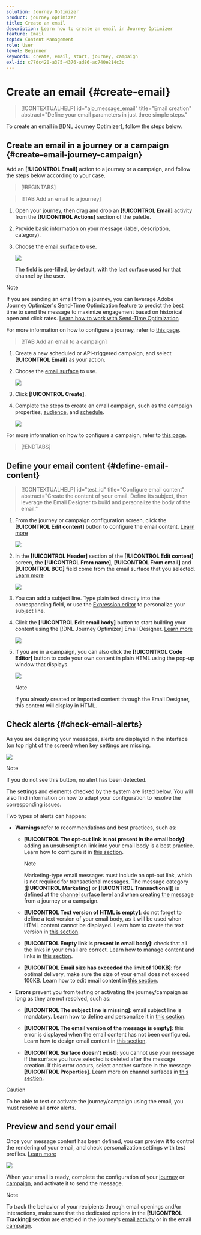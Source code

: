 ```yaml
---
solution: Journey Optimizer
product: journey optimizer
title: Create an email
description: Learn how to create an email in Journey Optimizer
feature: Email
topic: Content Management
role: User
level: Beginner
keywords: create, email, start, journey, campaign
exl-id: c77dc420-a375-4376-ad86-ac740e214c3c
---
```

# Create an email {#create-email}

>[!CONTEXTUALHELP]
>id="ajo_message_email"
>title="Email creation"
>abstract="Define your email parameters in just three simple steps."

To create an email in [!DNL Journey Optimizer], follow the steps below.

## Create an email in a journey or a campaign {#create-email-journey-campaign}

Add an **[!UICONTROL Email]** action to a journey or a campaign, and follow the steps below according to your case.

>[!BEGINTABS]

>[!TAB Add an email to a journey]

1. Open your journey, then drag and drop an **[!UICONTROL Email]** activity from the **[!UICONTROL Actions]** section of the palette.

1. Provide basic information on your message (label, description, category).

1. Choose the [email surface](email-settings.md) to use.

    ![](assets/email_journey.png)

    The field is pre-filled, by default, with the last surface used for that channel by the user.

>[!NOTE]
>
>If you are sending an email from a journey, you can leverage Adobe Journey Optimizer's Send-Time Optimization feature to predict the best time to send the message to maximize engagement based on historical open and click rates. [Learn how to work with Send-Time Optimization](../building-journeys/journeys-message.md#send-time-optimization)  

For more information on how to configure a journey, refer to [this page](../building-journeys/journey-gs.md).

>[!TAB Add an email to a campaign]

1. Create a new scheduled or API-triggered campaign, and select **[!UICONTROL Email]** as your action.

1. Choose the [email surface](email-settings.md) to use.

    ![](assets/email_campaign.png)

1. Click **[!UICONTROL Create]**.

1. Complete the steps to create an email campaign, such as the campaign properties, [audience](../audience/about-audiences.md), and [schedule](../campaigns/create-campaign.md#schedule).

    ![](assets/email_campaign_steps.png)

<!--
From the **[!UICONTROL Action]** section, specify if you want to track how your recipients react to your delivery: you can track email opens, and/or clicks on links and buttons in your email.

![](assets/email_campaign_tracking.png)
-->

For more information on how to configure a campaign, refer to [this page](../campaigns/get-started-with-campaigns.md).

>[!ENDTABS]

## Define your email content {#define-email-content}

<!-- update the quarry component with right ID value-->

>[!CONTEXTUALHELP]
>id="test_id"
>title="Configure email content"
>abstract="Create the content of your email. Define its subject, then leverage the Email Designer to build and personalize the body of the email."

1. From the journey or campaign configuration screen, click the **[!UICONTROL Edit content]** button to configure the email content. [Learn more](get-started-email-design.md)

    ![](assets/email_campaign_edit_content.png)

1. In the **[!UICONTROL Header]** section of the **[!UICONTROL Edit content]** screen, the **[!UICONTROL From name]**, **[!UICONTROL From email]** and **[!UICONTROL BCC]** field come from the email surface that you selected. [Learn more](email-settings.md) <!--check if same for journey-->

    ![](assets/email_designer_edit_content_header.png)

1. You can add a subject line. Type plain text directly into the corresponding field, or use the [Expression editor](../personalization/personalization-build-expressions.md) to personalize your subject line.

1. Click the **[!UICONTROL Edit email body]** button to start building your content using the [!DNL Journey Optimizer] Email Designer. [Learn more](get-started-email-design.md)

    ![](assets/email_designer_edit_email_body.png)

1. If you are in a campaign, you can also click the **[!UICONTROL Code Editor]** button to code your own content in plain HTML using the pop-up window that displays.

    ![](assets/email_designer_edit_code_editor.png)

    >[!NOTE]
    >
    >If you already created or imported content through the Email Designer, this content will display in HTML.
    
## Check alerts {#check-email-alerts}

As you are designing your messages, alerts are displayed in the interface (on top right of the screen) when key settings are missing.

![](assets/email_journey_alerts_details.png)

>[!NOTE]
>
>If you do not see this button, no alert has been detected.

The settings and elements checked by the system are listed below. You will also find information on how to adapt your configuration to resolve the corresponding issues.

Two types of alerts can happen:

* **Warnings** refer to recommendations and best practices, such as:

    * **[!UICONTROL The opt-out link is not present in the email body]**: adding an unsubscription link into your email body is a best practice. Learn how to configure it in [this section](../privacy/opt-out.md#opt-out-management).

        >[!NOTE]
        >
        >Marketing-type email messages must include an opt-out link, which is not required for transactional messages. The message category (**[!UICONTROL Marketing]** or **[!UICONTROL Transactional]**) is defined at the [channel surface](email-settings.md#email-type) level and when [creating the message](#create-email-journey-campaign) from a journey or a campaign.

    * **[!UICONTROL Text version of HTML is empty]**: do not forget to define a text version of your email body, as it will be used when HTML content cannot be displayed. Learn how to create the text version in [this section](text-version-email.md).

    * **[!UICONTROL Empty link is present in email body]**: check that all the links in your email are correct. Learn how to manage content and links in [this section](content-from-scratch.md).

    * **[!UICONTROL Email size has exceeded the limit of 100KB]**: for optimal delivery, make sure the size of your email does not exceed 100KB. Learn how to edit email content in [this section](content-from-scratch.md).

* **Errors** prevent you from testing or activating the journey/campaign as long as they are not resolved, such as:

    * **[!UICONTROL The subject line is missing]**: email subject line is mandatory. Learn how to define and personalize it in [this section](create-email.md).

    <!--HTML is empty when Amp HTML is present-->

    * **[!UICONTROL The email version of the message is empty]**: this error is displayed when the email content has not been configured. Learn how to design email content in [this section](get-started-email-design.md).

    * **[!UICONTROL Surface doesn't exist]**: you cannot use your message if the surface you have selected is deleted after the message creation. If this error occurs, select another surface in the message **[!UICONTROL Properties]**. Learn more on channel surfaces in [this section](../configuration/channel-surfaces.md).

>[!CAUTION]
>
>To be able to test or activate the journey/campaign using the email, you must resolve all **error** alerts.

## Preview and send your email

Once your message content has been defined, you can preview it to control the rendering of your email, and check personalization settings with test profiles. [Learn more](preview.md)

![](assets/email_designer_edit_simulate.png)

When your email is ready, complete the configuration of your [journey](../building-journeys/journey-gs.md) or [campaign](../campaigns/create-campaign.md), and activate it to send the message.

>[!NOTE]
>
>To track the behavior of your recipients through email openings and/or interactions, make sure that the dedicated options in the **[!UICONTROL Tracking]** section are enabled in the journey's [email activity](../building-journeys/journeys-message.md) or in the email [campaign](../campaigns/create-campaign.md).<!--to move?-->

<!--

## Define your email content {#email-content}

Use [!DNL Journey Optimizer] Email Designer to [design your email from scratch](../email/content-from-scratch.md). If you have an existing content, you can [import it in the Email Designer](../email/existing-content.md), or [code your own content](../email/code-content.md) in [!DNL Journey Optimizer]. 

[!DNL Journey Optimizer] comes with a set of [built-in templates](email-templates.md) to help you start. Any email can also be saved as a template.

Use [!DNL Journey Optimizer] Expression editor to personalize your messages with profiles' data. For more on personalization, refer to [this section](../personalization/personalize.md).

Adapt the content of your messages to the targeted profiles by using [!DNL Journey Optimizer] dynamic content capabilities. [Get started with dynamic content](../personalization/get-started-dynamic-content.md)

## Email tracking {#email-tracking}

If you want to track the behavior of your recipients through openings and/or clicks on links, enable the following options: **[!UICONTROL Email opens]** and **[!UICONTROL Click on email]**. 

Learn more about tracking in [this section](message-tracking.md).

## Validate your email content {#email-content-validate}

Control the rendering of your email, and check personalization settings with test profiles, using the preview section on the left-hand side. For more on this, refer to [this section](preview.md).

![](assets/messages-simple-preview.png)

You must also check alerts in the upper section of the editor.  Some of them are simple warnings, but others can prevent you from using the message. 

-->

